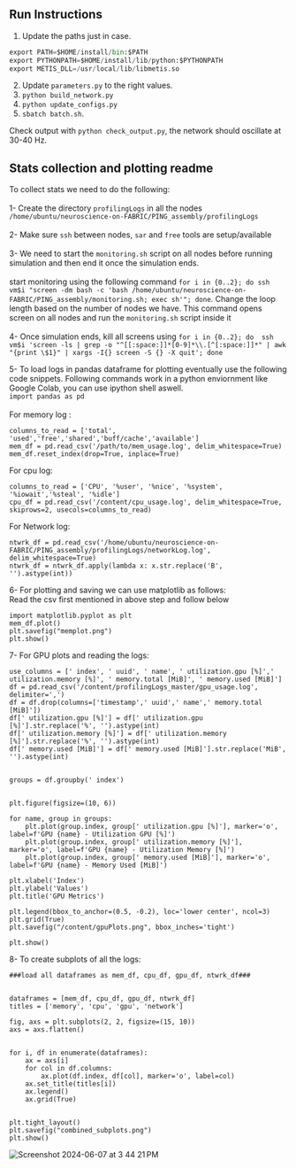 ## Run Instructions

1. Update the paths just in case.
```python
export PATH=$HOME/install/bin:$PATH
export PYTHONPATH=$HOME/install/lib/python:$PYTHONPATH
export METIS_DLL=/usr/local/lib/libmetis.so
```
2. Update `parameters.py` to the right values.
3. `python build_network.py`
4. `python update_configs.py`
5. `sbatch batch.sh`.

Check output with `python check_output.py`, the network should oscillate at 30-40 Hz. 

## Stats collection and plotting readme

To collect stats we need to do the following: </br> </br> 
1-  Create the directory `profilingLogs` in all the nodes `/home/ubuntu/neuroscience-on-FABRIC/PING_assembly/profilingLogs` </br></br>
2-  Make sure `ssh` between nodes, `sar` and `free` tools are setup/available </br></br>
3-  We need to start the `monitoring.sh` script on all nodes before running simulation and then end it once the simulation ends. </br> </br>
start monitoring using the following command `for i in {0..2}; do ssh vm$i "screen -dm bash -c 'bash /home/ubuntu/neuroscience-on-FABRIC/PING_assembly/monitoring.sh; exec sh'"; done`. Change the loop length based on the number of nodes we have. This command opens screen on all nodes and run the `monitoring.sh` script inside it</br></br>
4- Once simulation ends, kill all screens using ```for i in {0..2}; do 
    ssh vm$i 'screen -ls | grep -o "^[[:space:]]*[0-9]*\\.[^[:space:]]*" | awk "{print \$1}" | xargs -I{} screen -S {} -X quit';
done```

5- To load logs in pandas dataframe for plotting eventually use the following code snippets. Following commands work in a python enviornment like Google Colab, you can use ipython shell aswell.  
`import pandas as pd` </br></br>
For memory log : </br>
```
columns_to_read = ['total', 'used','free','shared','buff/cache','available']
mem_df = pd.read_csv('/path/to/mem_usage.log', delim_whitespace=True)
mem_df.reset_index(drop=True, inplace=True)
```

For cpu log:  
```
columns_to_read = ['CPU', '%user', '%nice', '%system', '%iowait','%steal', '%idle']
cpu_df = pd.read_csv('/content/cpu_usage.log', delim_whitespace=True, skiprows=2, usecols=columns_to_read)
```

For Network log: </br>
```
ntwrk_df = pd.read_csv('/home/ubuntu/neuroscience-on-FABRIC/PING_assembly/profilingLogs/networkLog.log', delim_whitespace=True)
ntwrk_df = ntwrk_df.apply(lambda x: x.str.replace('B', '').astype(int))
```

6- For plotting and saving we can use matplotlib as follows: </br>
Read the csv first mentioned in above step and follow below </br>
```
import matplotlib.pyplot as plt
mem_df.plot()
plt.savefig("memplot.png")
plt.show()
```

7- For GPU plots and reading the logs: </br>
```
use_columns = [' index', ' uuid', ' name', ' utilization.gpu [%]',' utilization.memory [%]', ' memory.total [MiB]', ' memory.used [MiB]']
df = pd.read_csv('/content/profilingLogs_master/gpu_usage.log', delimiter=',')
df = df.drop(columns=['timestamp',' uuid',' name',' memory.total [MiB]'])
df[' utilization.gpu [%]'] = df[' utilization.gpu [%]'].str.replace('%', '').astype(int)
df[' utilization.memory [%]'] = df[' utilization.memory [%]'].str.replace('%', '').astype(int)
df[' memory.used [MiB]'] = df[' memory.used [MiB]'].str.replace('MiB', '').astype(int)


groups = df.groupby(' index')


plt.figure(figsize=(10, 6))

for name, group in groups:
    plt.plot(group.index, group[' utilization.gpu [%]'], marker='o', label=f'GPU {name} - Utilization GPU [%]')
    plt.plot(group.index, group[' utilization.memory [%]'], marker='o', label=f'GPU {name} - Utilization Memory [%]')
    plt.plot(group.index, group[' memory.used [MiB]'], marker='o', label=f'GPU {name} - Memory Used [MiB]')

plt.xlabel('Index')
plt.ylabel('Values')
plt.title('GPU Metrics')

plt.legend(bbox_to_anchor=(0.5, -0.2), loc='lower center', ncol=3)
plt.grid(True)
plt.savefig("/content/gpuPlots.png", bbox_inches='tight') 

plt.show()
```

8- To create subplots of all the logs: </br>

```
###load all dataframes as mem_df, cpu_df, gpu_df, ntwrk_df###


dataframes = [mem_df, cpu_df, gpu_df, ntwrk_df]
titles = ['memory', 'cpu', 'gpu', 'network']

fig, axs = plt.subplots(2, 2, figsize=(15, 10))
axs = axs.flatten()


for i, df in enumerate(dataframes):
    ax = axs[i]
    for col in df.columns:
        ax.plot(df.index, df[col], marker='o', label=col)
    ax.set_title(titles[i])
    ax.legend()
    ax.grid(True)


plt.tight_layout()
plt.savefig("combined_subplots.png")
plt.show()
```
![Screenshot 2024-06-07 at 3 44 21 PM](https://github.com/raopr/neuroscience-on-FABRIC/assets/22073166/ec5f6100-de6d-4269-af28-96c78d845344)



